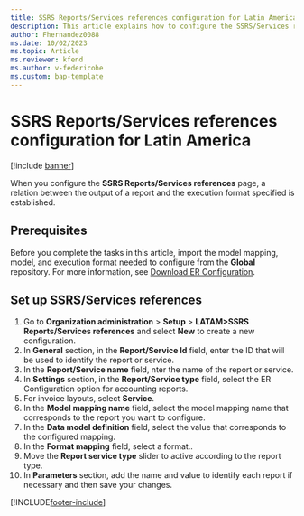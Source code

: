 ```yaml
---
title: SSRS Reports/Services references configuration for Latin America
description: This article explains how to configure the SSRS/Services references page. 
author: Fhernandez0088
ms.date: 10/02/2023
ms.topic: Article
ms.reviewer: kfend
ms.author: v-federicohe
ms.custom: bap-template
---
```


# SSRS Reports/Services references configuration for Latin America
[!include [banner](../../includes/banner.md)]

When you configure the **SSRS Reports/Services references** page, a relation between the output of a report and the execution format specified is established.

## Prerequisites
Before you complete the tasks in this article, import the model mapping, model, and execution format needed to configure from the **Global** repository. For more information, see [Download ER Configuration](../../../../fin-ops-core/dev-itpro/analytics/er-download-configurations-global-repo.md).

## Set up SSRS/Services references 
1. Go to **Organization administration** > **Setup** > **LATAM>SSRS Reports/Services references** and select **New** to create a new configuration.
2. In **General** section, in the **Report/Service Id** field, enter the ID that will be used to identify the report or service.
3. In the **Report/Service name** field, nter the name of the report or service. 
4. In **Settings** section, in the **Report/Service type** field, select the ER Configuration option for accounting reports.
5. For invoice layouts, select **Service**.
6. In the **Model mapping name** field, select the model mapping name that corresponds to the report you want to configure.
7. In the **Data model definition** field, select the value that corresponds to the configured mapping.
8. In the **Format mapping** field, select a format..
9. Move the **Report service type** slider to active according to the report type.
10. In **Parameters** section, add the name and value to identify each report if necessary and then save your changes.


[!INCLUDE[footer-include](../../../../includes/footer-banner.md)]
